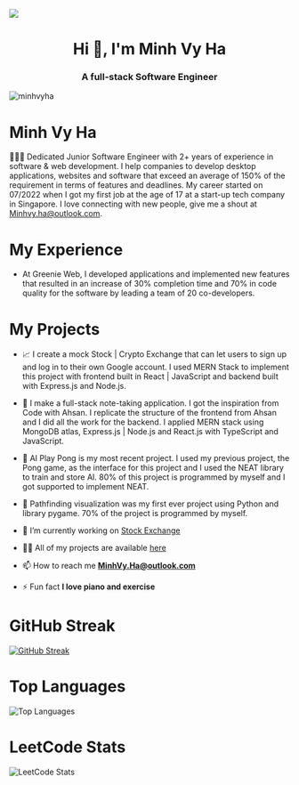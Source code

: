 ![](https://raw.githubusercontent.com/minhvyha/minhvyha/main/a.gif)
<h1 align="center">Hi 👋, I'm Minh Vy Ha</h1>
<h3 align="center">A full-stack Software Engineer</h3>


<p align="left"> <img src="https://komarev.com/ghpvc/?username=minhvyha&label=Profile%20views&color=0e75b6&style=flat" alt="minhvyha" /> </p>

# Minh Vy Ha
👨🏻‍💻 Dedicated Junior Software Engineer with 2+ years of experience in software & web development. I help companies to develop desktop applications, websites and software that exceed an average of 150% of the requirement in terms of features and deadlines. My career started on 07/2022 when I got my first job at the age of 17 at a start-up tech company in Singapore. I love connecting with new people, give me a shout at Minhvy.ha@outlook.com.

# My Experience

- At Greenie Web, I developed applications and implemented new features that resulted in an increase of 30% completion time and 70% in code quality for the software by leading a team of 20 co-developers. 

# My Projects

- 📈 I create a mock Stock | Crypto Exchange that can let users to sign up and log in to their own Google account. I used MERN Stack to implement this project with frontend built in React | JavaScript and backend built with Express.js and Node.js.

- 📝 I make a full-stack note-taking application. I got the inspiration from Code with Ahsan. I replicate the structure of the frontend from Ahsan and I did all the work for the backend. I applied MERN stack using MongoDB atlas, Express.js | Node.js and React.js with TypeScript and JavaScript.

- 🤖 AI Play Pong is my most recent project. I used my previous project, the Pong game, as the interface for this project and I used the NEAT library to train and store AI. 80% of this project is programmed by myself and I got supported to implement NEAT.

- 🧭 Pathfinding visualization was my first ever project using Python and library pygame. 70% of the project is programmed by myself.

- 🔭 I’m currently working on [Stock Exchange](https://github.com/minhvyha/Stock-Market)

- 👨‍💻 All of my projects are available [here](https://minhvyha.com)

- 📫 How to reach me **MinhVy.Ha@outlook.com**


- ⚡ Fun fact **I love piano and exercise**

# GitHub Streak

[![GitHub Streak](https://streak-stats.demolab.com?user=minhvyha&theme=dark)](https://git.io/streak-stats)

# Top Languages

![Top Languages](https://github-readme-stats.vercel.app/api/top-langs/?username=minhvyha&langs_count=8&theme=github_dark)

# LeetCode Stats

![LeetCode Stats](https://leetcode.card.workers.dev/minhvyha?theme=dark&font=baloo&extension=activity)




